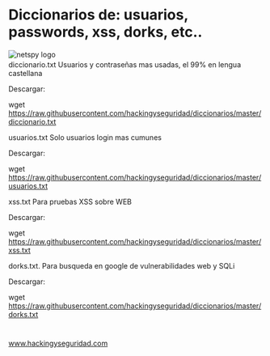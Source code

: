 # Diccionarios de: usuarios, passwords, xss, dorks, etc..

<img style="float:left" alt="netspy logo" src="https://github.com/hackingyseguridad/diccionarios/blob/master/25pass.png">

#

#
diccionario.txt Usuarios y contraseñas mas usadas, el 99% en lengua castellana 

Descargar:

wget https://raw.githubusercontent.com/hackingyseguridad/diccionarios/master/diccionario.txt

usuarios.txt Solo usuarios login mas cumunes

Descargar:

wget https://raw.githubusercontent.com/hackingyseguridad/diccionarios/master/usuarios.txt

xss.txt Para pruebas XSS sobre WEB

Descargar:

wget https://raw.githubusercontent.com/hackingyseguridad/diccionarios/master/xss.txt

dorks.txt. Para busqueda en google de vulnerabilidades web y SQLi

Descargar:

wget https://raw.githubusercontent.com/hackingyseguridad/diccionarios/master/dorks.txt
#
#
www.hackingyseguridad.com
